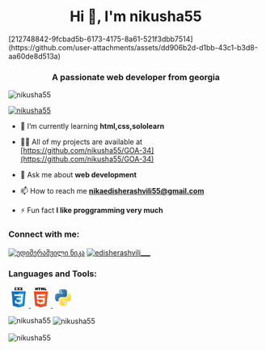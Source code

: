 <h1 align="center">Hi 👋, I'm  nikusha55</h1>
  [212748842-9fcbad5b-6173-4175-8a61-521f3dbb7514](https://github.com/user-attachments/assets/dd906b2d-d1bb-43c1-b3d8-aa60de8d513a)
 


<h3 align="center">A passionate web developer from georgia</h3>

<p align="left"> <img src="https://komarev.com/ghpvc/?username=nikusha55&label=Profile%20views&color=0e75b6&style=flat" alt="nikusha55" /> </p>

<p align="left"> <a href="https://github.com/ryo-ma/github-profile-trophy"><img src="https://github-profile-trophy.vercel.app/?username=nikusha55" alt="nikusha55" /></a> </p>

- 🌱 I’m currently learning **html,css,sololearn**

- 👨‍💻 All of my projects are available at [https://github.com/nikusha55/GOA-34](https://github.com/nikusha55/GOA-34)

- 💬 Ask me about **web development**

- 📫 How to reach me **nikaedisherashvili55@gmail.com**

- ⚡ Fun fact **I like proggramming very much**

<h3 align="left">Connect with me:</h3>
<p align="left">
<a href="https://fb.com/ედიშერაშვილი ნიკა" target="blank"><img align="center" src="https://raw.githubusercontent.com/rahuldkjain/github-profile-readme-generator/master/src/images/icons/Social/facebook.svg" alt="ედიშერაშვილი ნიკა" height="30" width="40" /></a>
<a href="https://instagram.com/edisherashvili___" target="blank"><img align="center" src="https://raw.githubusercontent.com/rahuldkjain/github-profile-readme-generator/master/src/images/icons/Social/instagram.svg" alt="edisherashvili___" height="30" width="40" /></a>
</p>

<h3 align="left">Languages and Tools:</h3>
<p align="left"> <a href="https://www.w3schools.com/css/" target="_blank" rel="noreferrer"> <img src="https://raw.githubusercontent.com/devicons/devicon/master/icons/css3/css3-original-wordmark.svg" alt="css3" width="40" height="40"/> </a> <a href="https://www.w3.org/html/" target="_blank" rel="noreferrer"> <img src="https://raw.githubusercontent.com/devicons/devicon/master/icons/html5/html5-original-wordmark.svg" alt="html5" width="40" height="40"/> </a> <a href="https://www.python.org" target="_blank" rel="noreferrer"> <img src="https://raw.githubusercontent.com/devicons/devicon/master/icons/python/python-original.svg" alt="python" width="40" height="40"/> </a> </p>

<p><img align="left" src="https://github-readme-stats.vercel.app/api/top-langs?username=nikusha55&show_icons=true&locale=en&layout=compact" alt="nikusha55" /></p>

<p>&nbsp;<img align="center" src="https://github-readme-stats.vercel.app/api?username=nikusha55&show_icons=true&locale=en" alt="nikusha55" /></p>

<p><img align="center" src="https://github-readme-streak-stats.herokuapp.com/?user=nikusha55&" alt="nikusha55" /></p>
